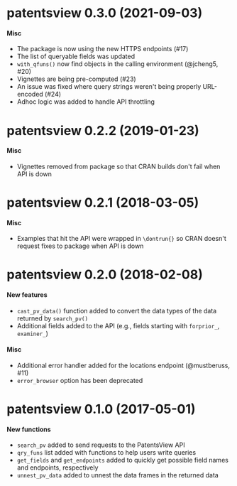 # patentsview 0.3.0 (2021-09-03)

#### Misc

* The package is now using the new HTTPS endpoints (#17)
* The list of queryable fields was updated
* `with_qfuns()` now find objects in the calling environment (@jcheng5, #20)
* Vignettes are being pre-computed (#23)
* An issue was fixed where query strings weren't being properly URL-encoded (#24)
* Adhoc logic was added to handle API throttling

# patentsview 0.2.2 (2019-01-23)

#### Misc

* Vignettes removed from package so that CRAN builds don't fail when API is down

# patentsview 0.2.1 (2018-03-05)

#### Misc

* Examples that hit the API were wrapped in `\dontrun{}` so CRAN doesn't request fixes to package when API is down

# patentsview 0.2.0 (2018-02-08)

#### New features

* `cast_pv_data()` function added to convert the data types of the data returned by `search_pv()`
* Additional fields added to the API (e.g., fields starting with `forprior_`, `examiner_`)

#### Misc

* Additional error handler added for the locations endpoint (@mustberuss, #11)
* `error_browser` option has been deprecated

# patentsview 0.1.0 (2017-05-01)

#### New functions

* `search_pv` added to send requests to the PatentsView API
* `qry_funs` list added with functions to help users write queries
* `get_fields` and `get_endpoints` added to quickly get possible field names and endpoints, respectively
* `unnest_pv_data` added to unnest the data frames in the returned data
